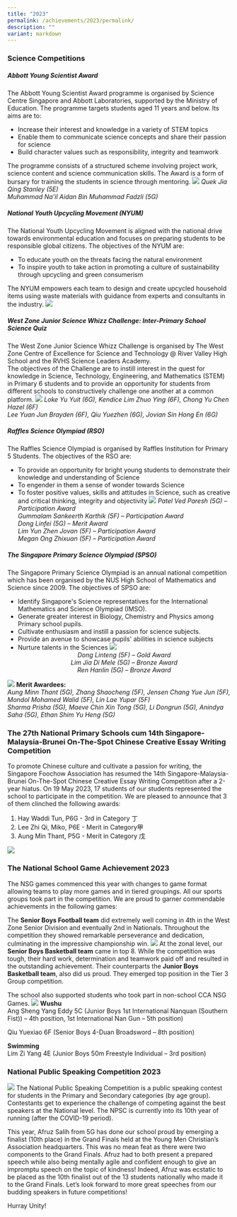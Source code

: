 ```yaml
---
title: "2023"
permalink: /achievements/2023/permalink/
description: ""
variant: markdown
---
```

### **Science Competitions**
##### **Abbott Young Scientist Award**
The Abbott Young Scientist Award programme is organised by Science Centre Singapore and Abbott Laboratories, supported by the Ministry of Education.
The programme targets students aged 11 years and below. Its aims are to:
* Increase their interest and knowledge in a variety of STEM topics
* Enable them to communicate science concepts and share their passion for science
* Build character values such as responsibility, integrity and teamwork

The programme consists of a structured scheme involving project work, science content and science communication skills. The Award is a form of bursary for training the students in science through mentoring. 
![](/images/Achievements/2023/2023%20sci%20achievement.png)
*Quek Jia Qing Stanley (5E)  
Muhammad Na'il Aidan Bin Muhammad Fadzli (5G)*
##### **National Youth Upcycling Movement (NYUM)**
The National Youth Upcycling Movement is aligned with the national drive towards environmental education and focuses on preparing students to be responsible global citizens. The objectives of the NYUM are: 
* To educate youth on the threats facing the natural environment 
* To inspire youth to take action in promoting a culture of sustainability through upcycling and green consumerism 

The NYUM empowers each team to design and create upcycled household items using waste materials with guidance from experts and consultants in the industry.
![](/images/Achievements/2023/sci%20achievement%20nyum.jpg)
##### **West Zone Junior Science Whizz Challenge: Inter-Primary School Science Quiz**
The West Zone Junior Science Whizz Challenge is organised by The West Zone Centre of Excellence for Science and Technology @ River Valley High School and the RVHS Science Leaders Academy.
<br>The objectives of the Challenge are to instill interest in the quest for knowledge in Science, Technology, Engineering, and Mathematics (STEM) in Primary 6 students and to provide an opportunity for students from different schools to constructively challenge one another at a common platform. 
![](/images/Achievements/2023/2023%20junior%20science%20whiz%20challenge.jpg)
*Loke Yu Yuit (6G), Kendice Lim Zhuo Ying (6F), Chong Yu Chen Hazel (6F)*<br>
*Lee Yuan Jun Brayden (6F), Qiu Yuezhen (6G), Jovian Sin Hong En (6G)*
##### **Raffles Science Olympiad (RSO)**
The Raffles Science Olympiad is organised by Raffles Institution for Primary 5 Students. 
The objectives of the RSO are:
* To provide an opportunity for bright young students to demonstrate their knowledge and understanding of Science
* To engender in them a sense of wonder towards Science
* To foster positive values, skills and attitudes in Science, such as creative and critical thinking, integrity and objectivity
![](/images/Achievements/2023/2023%20sci%20rso.jpg)
*Patel Ved Paresh (5G) – Participation Award<br>
Gummalam Sankeerth Karthik (5F) – Participation Award<br>
Dong Linfei (5G) – Merit Award<br>
Lim Yun Zhen Jovan (5F) – Participation Award<br>
Megan Ong Zhixuan (5F) – Participation Award*
##### **The Singapore Primary Science Olympiad (SPSO)**
The Singapore Primary Science Olympiad is an annual national competition which has been organised by the NUS High School of Mathematics and Science since 2009. 
The objectives of SPSO are: 
* Identify Singapore's Science representatives for the International Mathematics and Science Olympiad (IMSO).
* Generate greater interest in Biology, Chemistry and Physics among Primary school pupils.
* Cultivate enthusiasm and instill a passion for science subjects.
* Provide an avenue to showcase pupils' abilities in science subjects 
* Nurture talents in the Sciences
![](/images/Achievements/2023/Achievement_2024_1.png)*<center>Dong Linteng (5F) – Gold Award<br>
Lim Jia Di Mele (5G) – Bronze Award<br>
Ren Hanlin (5G) – Bronze Award</center>*

![](/images/Achievements/2023/2023%20achievement%20sci%20spso%202.png)
**Merit Awardees:**
<br>*Aung Minn Thant (5G), Zhang Shaocheng (5F), Jensen Chang Yue Jun (5F), Mondol Mohamed Walid (5F), Lin Lae Yupar (5F)<br>
Sharma Prisha (5G), Maeve Chin Xin Tong (5G), Li Dongrun (5G), Anindya Saha (5G), Ethan Shim Yu Heng (5G)*
### **The 27th National Primary Schools cum 14th Singapore-Malaysia-Brunei On-The-Spot Chinese Creative Essay Writing Competition**
To promote Chinese culture and cultivate a passion for writing, the Singapore Foochow Association has resumed the 14th Singapore-Malaysia-Brunei On-The-Spot Chinese Creative Essay Writing Competition after a 2-year hiatus. 
On 19 May 2023, 17 students of our students represented the school to participate in the competition.  We are pleased to announce that 3 of them clinched the following awards: 
1. Hay Waddi Tun, P6G - 3rd in Category 丁 
2. Lee Zhi Qi, Miko, P6E - Merit in Category甲 
3. Aung Min Thant, P5G - Merit in Category 戊  

![](/images/Achievements/2023/2023%20cl%20achievement.png)
### **The National School Game Achievement 2023**
The NSG games commenced this year with changes to game format allowing teams to play more games and in tiered groupings.  All our sports groups took part in the competition.  We are proud to garner commendable achievements in the following games:

The **Senior Boys Football team** did extremely well coming in 4th in the West Zone Senior Division and eventually 2nd in Nationals.  Throughout the competition they showed remarkable perseverance and dedication, culminating in the impressive championship win.
![](/images/Achievements/2023/junior%20boys%20basketball%20team.png)
At the zonal level, our **Senior Boys Basketball team** came in top 8.  While the competition was tough, their hard work, determination and teamwork paid off and resulted in the outstanding achievement.  Their counterparts the **Junior Boys Basketball team**, also did us proud.  They emerged top position in the Tier 3 Group competition.

The school also supported students who took part in non-school CCA NSG Games.
![](/images/Achievements/2023/collage%201.jpg)
**Wushu**<br>
Ang Sheng Yang Eddy 5C (Junior Boys 1st International Nanquan (Southern Fist)) – 4th position, 1st International Nan Gun – 5th position)

Qiu Yuexiao 6F (Senior Boys 4-Duan Broadsword – 8th position)

**Swimming** <br>
Lim Zi Yang 4E (Junior Boys 50m Freestyle Individual – 3rd position)


### **National Public Speaking Competition 2023**
![](/images/Achievements/2023/national%20speech%20acheivement.png)
The National Public Speaking Competition is a public speaking contest for students in the Primary and Secondary categories (by age group). Contestants get to experience the challenge of competing against the best speakers at the National level. The NPSC is currently into its 10th year of running (after the COVID-19 period).

This year, Afruz Salih from 5G has done our school proud by emerging a finalist (10th place) in the Grand Finals held at the Young Men Christian’s Association headquarters. This was no mean feat as there were two components to the Grand Finals. Afruz had to both present a prepared speech while also being mentally agile and confident enough to give an impromptu speech on the topic of kindness! Indeed, Afruz was ecstatic to be placed as the 10th finalist out of the 13 students nationally who made it to the Grand Finals. Let’s look forward to more great speeches from our budding speakers in future competitions!

Hurray Unity!